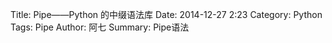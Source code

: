 Title: Pipe——Python 的中缀语法库
Date: 2014-12-27 2:23
Category: Python
Tags: Pipe
Author: 阿七
Summary: Pipe语法

